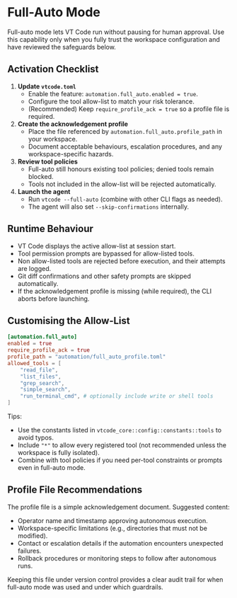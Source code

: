# Full-Auto Mode

Full-auto mode lets VT Code run without pausing for human approval. Use this capability only when
you fully trust the workspace configuration and have reviewed the safeguards below.

## Activation Checklist

1. **Update `vtcode.toml`**
    - Enable the feature: `automation.full_auto.enabled = true`.
    - Configure the tool allow-list to match your risk tolerance.
    - (Recommended) Keep `require_profile_ack = true` so a profile file is required.
2. **Create the acknowledgement profile**
    - Place the file referenced by `automation.full_auto.profile_path` in your workspace.
    - Document acceptable behaviours, escalation procedures, and any workspace-specific hazards.
3. **Review tool policies**
    - Full-auto still honours existing tool policies; denied tools remain blocked.
    - Tools not included in the allow-list will be rejected automatically.
4. **Launch the agent**
    - Run `vtcode --full-auto` (combine with other CLI flags as needed).
    - The agent will also set `--skip-confirmations` internally.

## Runtime Behaviour

-   VT Code displays the active allow-list at session start.
-   Tool permission prompts are bypassed for allow-listed tools.
-   Non allow-listed tools are rejected before execution, and their attempts are logged.
-   Git diff confirmations and other safety prompts are skipped automatically.
-   If the acknowledgement profile is missing (while required), the CLI aborts before launching.

## Customising the Allow-List

```toml
[automation.full_auto]
enabled = true
require_profile_ack = true
profile_path = "automation/full_auto_profile.toml"
allowed_tools = [
    "read_file",
    "list_files",
    "grep_search",
    "simple_search",
    "run_terminal_cmd", # optionally include write or shell tools
]
```

Tips:

-   Use the constants listed in `vtcode_core::config::constants::tools` to avoid typos.
-   Include `"*"` to allow every registered tool (not recommended unless the workspace is fully
    isolated).
-   Combine with tool policies if you need per-tool constraints or prompts even in full-auto mode.

## Profile File Recommendations

The profile file is a simple acknowledgement document. Suggested content:

-   Operator name and timestamp approving autonomous execution.
-   Workspace-specific limitations (e.g., directories that must not be modified).
-   Contact or escalation details if the automation encounters unexpected failures.
-   Rollback procedures or monitoring steps to follow after autonomous runs.

Keeping this file under version control provides a clear audit trail for when full-auto mode was
used and under which guardrails.

